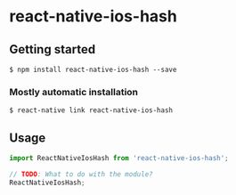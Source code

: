 # react-native-ios-hash

## Getting started

`$ npm install react-native-ios-hash --save`

### Mostly automatic installation

`$ react-native link react-native-ios-hash`

## Usage
```javascript
import ReactNativeIosHash from 'react-native-ios-hash';

// TODO: What to do with the module?
ReactNativeIosHash;
```
